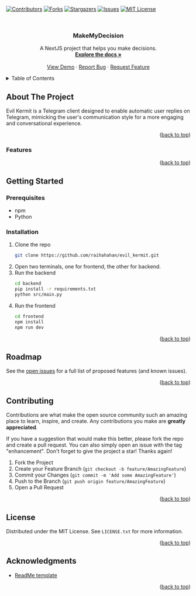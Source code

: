 <!-- Improved compatibility of back to top link: See: https://github.com/othneildrew/Best-README-Template/pull/73 -->

<a name="readme-top"></a>

<!--
*** Thanks for checking out the Best-README-Template. If you have a suggestion
*** that would make this better, please fork the repo and create a pull request
*** or simply open an issue with the tag "enhancement".
*** Don't forget to give the project a star!
*** Thanks again! Now go create something AMAZING! :D
-->

<!-- PROJECT SHIELDS -->
<!--
*** I'm using markdown "reference style" links for readability.
*** Reference links are enclosed in brackets [ ] instead of parentheses ( ).
*** See the bottom of this document for the declaration of the reference variables
*** for contributors-url, forks-url, etc. This is an optional, concise syntax you may use.
*** https://www.markdownguide.org/basic-syntax/#reference-style-links
-->

[![Contributors][contributors-shield]][contributors-url]
[![Forks][forks-shield]][forks-url]
[![Stargazers][stars-shield]][stars-url]
[![Issues][issues-shield]][issues-url]
[![MIT License][license-shield]][license-url]

<!-- PROJECT LOGO -->
<br />
<div align="center">

<h3 align="center">MakeMyDecision</h3>

  <p align="center">
    A NextJS project that helps you make decisions.
    <br />
    <a href="https://github.com/raihahahan/evil_kermit"><strong>Explore the docs »</strong></a>
    <br />
    <br />
    <a href="https://github.com/raihahahan/evil_kermit">View Demo</a>
    ·
    <a href="https://github.com/raihahahan/evil_kermit/issues">Report Bug</a>
    ·
    <a href="https://github.com/raihahahan/evil_kermit/issues">Request Feature</a>
  </p>
</div>

<!-- TABLE OF CONTENTS -->
<details>
  <summary>Table of Contents</summary>
  <ol>
    <li>
      <a href="#about-the-project">About The Project</a>
      <ul>
        <li><a href="#built-with">Built With</a></li>
      </ul>
    </li>
    <li>
      <a href="#getting-started">Getting Started</a>
      <ul>
        <li><a href="#prerequisites">Prerequisites</a></li>
        <li><a href="#installation">Installation</a></li>
      </ul>
    </li>
    <li><a href="#usage">Usage</a></li>
    <li><a href="#roadmap">Roadmap</a></li>
    <li><a href="#contributing">Contributing</a></li>
    <li><a href="#license">License</a></li>
    <li><a href="#acknowledgments">Acknowledgments</a></li>
  </ol>
</details>

<!-- ABOUT THE PROJECT -->

## About The Project

Evil Kermit is a Telegram client designed to enable automatic user replies on Telegram, mimicking the user's communication style for a more engaging and conversational experience.

<p align="right">(<a href="#readme-top">back to top</a>)</p>

### Features

<p align="right">(<a href="#readme-top">back to top</a>)</p>

<!-- GETTING STARTED -->

## Getting Started

### Prerequisites

- npm
- Python

### Installation

1. Clone the repo
   ```sh
   git clone https://github.com/raihahahan/evil_kermit.git
   ```
2. Open two terminals, one for frontend, the other for backend.
3. Run the backend
   ```sh
   cd backend
   pip install -r requirements.txt
   python src/main.py
   ```
4. Run the frontend
   ```sh
   cd frontend
   npm install
   npm run dev
   ```

<p align="right">(<a href="#readme-top">back to top</a>)</p>

<!-- ROADMAP -->

## Roadmap

See the [open issues](https://github.com/raihahahan/evil_kermit/issues) for a full list of proposed features (and known issues).

<p align="right">(<a href="#readme-top">back to top</a>)</p>

<!-- CONTRIBUTING -->

## Contributing

Contributions are what make the open source community such an amazing place to learn, inspire, and create. Any contributions you make are **greatly appreciated**.

If you have a suggestion that would make this better, please fork the repo and create a pull request. You can also simply open an issue with the tag "enhancement".
Don't forget to give the project a star! Thanks again!

1. Fork the Project
2. Create your Feature Branch (`git checkout -b feature/AmazingFeature`)
3. Commit your Changes (`git commit -m 'Add some AmazingFeature'`)
4. Push to the Branch (`git push origin feature/AmazingFeature`)
5. Open a Pull Request

<p align="right">(<a href="#readme-top">back to top</a>)</p>

<!-- LICENSE -->

## License

Distributed under the MIT License. See `LICENSE.txt` for more information.

<p align="right">(<a href="#readme-top">back to top</a>)</p>

<!-- ACKNOWLEDGMENTS -->

## Acknowledgments

- [ReadMe template](https://github.com/othneildrew/Best-README-Template)

<p align="right">(<a href="#readme-top">back to top</a>)</p>

<!-- MARKDOWN LINKS & IMAGES -->
<!-- https://www.markdownguide.org/basic-syntax/#reference-style-links -->

[contributors-shield]: https://img.shields.io/github/contributors/raihahahan/evil_kermit.svg?style=for-the-badge
[contributors-url]: https://github.com/raihahahan/evil_kermit/graphs/contributors
[forks-shield]: https://img.shields.io/github/forks/raihahahan/evil_kermit.svg?style=for-the-badge
[forks-url]: https://github.com/raihahahan/evil_kermit/network/members
[stars-shield]: https://img.shields.io/github/stars/raihahahan/evil_kermit.svg?style=for-the-badge
[stars-url]: https://github.com/raihahahan/evil_kermit/stargazers
[issues-shield]: https://img.shields.io/github/issues/raihahahan/evil_kermit.svg?style=for-the-badge
[issues-url]: https://github.com/raihahahan/evil_kermit/issues
[license-shield]: https://img.shields.io/github/license/raihahahan/evil_kermit.svg?style=for-the-badge
[license-url]: https://github.com/raihahahan/evil_kermit/blob/main/LICENSE
[linkedin-shield]: https://img.shields.io/badge/-LinkedIn-black.svg?style=for-the-badge&logo=linkedin&colorB=555
[linkedin-url]: https://linkedin.com/in/muhammad-raihan-rizqullah-21b554248
[product-screenshot]: images/screenshot.png
[Next.js]: https://img.shields.io/badge/next.js-000000?style=for-the-badge&logo=nextdotjs&logoColor=white
[Next-url]: https://nextjs.org/
[React.js]: https://img.shields.io/badge/React-20232A?style=for-the-badge&logo=react&logoColor=61DAFB
[React-url]: https://reactjs.org/
[Vue.js]: https://img.shields.io/badge/Vue.js-35495E?style=for-the-badge&logo=vuedotjs&logoColor=4FC08D
[Vue-url]: https://vuejs.org/
[Angular.io]: https://img.shields.io/badge/Angular-DD0031?style=for-the-badge&logo=angular&logoColor=white
[Angular-url]: https://angular.io/
[Svelte.dev]: https://img.shields.io/badge/Svelte-4A4A55?style=for-the-badge&logo=svelte&logoColor=FF3E00
[Svelte-url]: https://svelte.dev/
[Laravel.com]: https://img.shields.io/badge/Laravel-FF2D20?style=for-the-badge&logo=laravel&logoColor=white
[Laravel-url]: https://laravel.com
[Bootstrap.com]: https://img.shields.io/badge/Bootstrap-563D7C?style=for-the-badge&logo=bootstrap&logoColor=white
[Bootstrap-url]: https://getbootstrap.com
[JQuery.com]: https://img.shields.io/badge/jQuery-0769AD?style=for-the-badge&logo=jquery&logoColor=white
[JQuery-url]: https://jquery.com
